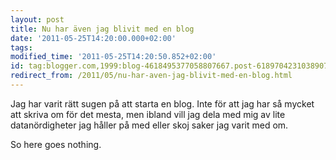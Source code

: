 ```yaml
---
layout: post
title: Nu har även jag blivit med en blog
date: '2011-05-25T14:20:00.000+02:00'
tags:
modified_time: '2011-05-25T14:20:50.852+02:00'
id: tag:blogger.com,1999:blog-4618495377058807667.post-6189704231038907711
redirect_from: /2011/05/nu-har-aven-jag-blivit-med-en-blog.html
---
```


Jag har varit rätt sugen på att starta en blog.  Inte för att jag har
så mycket att skriva om för det mesta, men ibland vill jag dela med
mig av lite datanördigheter jag håller på med eller skoj saker jag
varit med om.

So here goes nothing.


